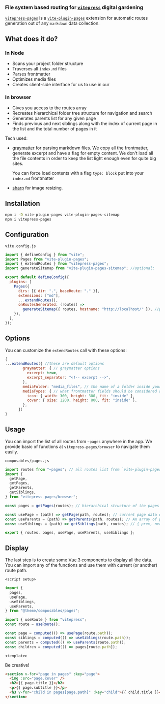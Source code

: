 ### File system based routing for [`vitepress`](https://vitepress.vuejs.org/) digital gardening

[`vitepress-pages`](https://www.npmjs.com/package/vitepress-pages) is a [`vite-plugin-pages`](https://github.com/hannoeru/vite-plugin-pages) extension for automatic routes generation out of any `markdown` data collection.

## What does it do?

### In Node

- Scans your project folder structure
- Traverses all `index.md` files
- Parses frontmatter
- Optimizes media files
- Creates client-side interface for us to use in our

### In browser

- Gives you access to the routes array
- Recreates hierarchical folder tree structure for navigation and search
- Generates parents list for any given page
- Finds previous and next siblings along with the index of current page in the list and the total number of pages in it

Tech used:

- [graymatter](https://github.com/jonschlinkert/gray-matter) for parsing markdown files. We copy all the frontmatter, generate excerpt and have a flag for empty content. We don't load all the file contents in order to keep the list light enough even for quite big sites.

  You can force load contents with a flag `type: block` put into your `index.md` frontmatter

- [sharp](https://github.com/lovell/sharp) for image resizing.

## Installation

```bash
npm i -D vite-plugin-pages vite-plugin-pages-sitemap
npm i vitepress-pages
```

## Configuration

`vite.config.js`

```js
import { defineConfig } from "vite";
import Pages from "vite-plugin-pages";
import { extendRoutes } from "vitepress-pages";
import generateSitemap from "vite-plugin-pages-sitemap"; //optional;

export default defineConfig({
  plugins: [
    Pages({
      dirs: [{ dir: ".", baseRoute: "." }],
      extensions: ["md"],
      ...extendRoutes(),
      onRoutesGenerated: (routes) =>
        generateSitemap({ routes, hostname: "http://localhost/" }), //provide a hostname and generate a `sitemap.xml` in the public folder
    }),
  ],
});
```

## Options

You can customize the `extendRoutes` call with these options:

```js
{
...extendRoutes({ //these are default options
        graymatter: { // graymatter options
          excerpt: true,
          excerpt_separator: "<!-- excerpt -->",
        },
        mediaFolder: "media_files", // the name of a folder inside your /public/ to put all the optimized images to
        mediaTypes: { // what frontmatter fields should be considered as images and how should sharp deal with them
          icon: { width: 300, height: 300, fit: "inside" },
          cover: { size: 1200, height: 800, fit: "inside" },
        },
      })
}
```

## Usage

You can import the list of all routes from `~pages` anywhere in the app. We provide basic of functions at `vitepress-pages/browser` to navigate them easily.

`composables/pages.js`

```js
import routes from "~pages"; // all routes list from `vite-plugin-pages`
import {
  getPage,
  getPages,
  getParents,
  getSiblings,
} from "vitepress-pages/browser";

const pages = getPages(routes); // hierarchical structure of the pages

const usePage = (path) => getPage(path, routes); // current page data object
const useParents = (path) => getParents(path, routes); // An array of parent routes starting from the root
const useSiblings = (path) => getSiblings(path, routes); // { prev, next, index, total }

export { routes, pages, usePage, useParents, useSiblings };
```

## Display

The last step is to create some [Vue 3](https://vuejs.org) components to display all the data. You can import any of the functions and use them with current (or another) route path.

`<script setup>`

```js
import {
  pages,
  usePage,
  useSiblings,
  useParents,
} from "@theme/composables/pages";

import { useRoute } from "vitepress";
const route = useRoute();

const page = computed(() => usePage(route.path));
const siblings = computed(() => useSiblings(route.path));
const parents = computed(() => useParents(route.path));
const children = computed(() => pages[route.path]);
```

`<template>`

Be creative!

```html
<section v-for="page in pages" :key="page">
  <img :src="page.cover" />
  <h2>{{ page.title }}</h2>
  <p>{{ page.subtitle }}</p>
  <h3 v-for="child in pages[page.path]" :key="child">{{ child.title }}</h3>
</section>
```
